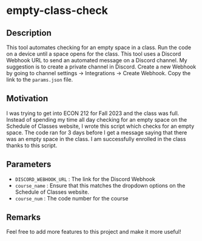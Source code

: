 # empty-class-check

## Description
This tool automates checking for an empty space in a class. Run the code on a device until a space opens for the class. This tool uses a Discord Webhook URL to send an automated message on a Discord channel. My suggestion is to create a private channel in Discord. Create a new Webhook by going to channel settings -> Integrations -> Create Webhook. Copy the link to the `params.json` file.

## Motivation
I was trying to get into ECON 212 for Fall 2023 and the class was full. Instead of spending my time all day checking for an empty space on the Schedule of Classes website, I wrote this script which checks for an empty space. The code ran for 3 days before I get a message saying that there was an empty space in the class. I am successfully enrolled in the class thanks to this script.

## Parameters
- `DISCORD_WEBHOOK_URL` : The link for the Discord Webhook
- `course_name` : Ensure that this matches the dropdown options on the Schedule of Classes website.
- `course_num` : The code number for the course

## Remarks
Feel free to add more features to this project and make it more useful!

